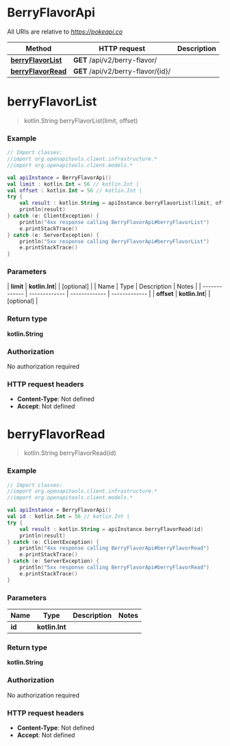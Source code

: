 # BerryFlavorApi

All URIs are relative to *https://pokeapi.co*

| Method | HTTP request | Description |
| ------------- | ------------- | ------------- |
| [**berryFlavorList**](BerryFlavorApi.md#berryFlavorList) | **GET** /api/v2/berry-flavor/ |  |
| [**berryFlavorRead**](BerryFlavorApi.md#berryFlavorRead) | **GET** /api/v2/berry-flavor/{id}/ |  |


<a id="berryFlavorList"></a>
# **berryFlavorList**
> kotlin.String berryFlavorList(limit, offset)



### Example
```kotlin
// Import classes:
//import org.openapitools.client.infrastructure.*
//import org.openapitools.client.models.*

val apiInstance = BerryFlavorApi()
val limit : kotlin.Int = 56 // kotlin.Int | 
val offset : kotlin.Int = 56 // kotlin.Int | 
try {
    val result : kotlin.String = apiInstance.berryFlavorList(limit, offset)
    println(result)
} catch (e: ClientException) {
    println("4xx response calling BerryFlavorApi#berryFlavorList")
    e.printStackTrace()
} catch (e: ServerException) {
    println("5xx response calling BerryFlavorApi#berryFlavorList")
    e.printStackTrace()
}
```

### Parameters
| **limit** | **kotlin.Int**|  | [optional] |
| Name | Type | Description  | Notes |
| ------------- | ------------- | ------------- | ------------- |
| **offset** | **kotlin.Int**|  | [optional] |

### Return type

**kotlin.String**

### Authorization

No authorization required

### HTTP request headers

 - **Content-Type**: Not defined
 - **Accept**: Not defined

<a id="berryFlavorRead"></a>
# **berryFlavorRead**
> kotlin.String berryFlavorRead(id)



### Example
```kotlin
// Import classes:
//import org.openapitools.client.infrastructure.*
//import org.openapitools.client.models.*

val apiInstance = BerryFlavorApi()
val id : kotlin.Int = 56 // kotlin.Int | 
try {
    val result : kotlin.String = apiInstance.berryFlavorRead(id)
    println(result)
} catch (e: ClientException) {
    println("4xx response calling BerryFlavorApi#berryFlavorRead")
    e.printStackTrace()
} catch (e: ServerException) {
    println("5xx response calling BerryFlavorApi#berryFlavorRead")
    e.printStackTrace()
}
```

### Parameters
| Name | Type | Description  | Notes |
| ------------- | ------------- | ------------- | ------------- |
| **id** | **kotlin.Int**|  | |

### Return type

**kotlin.String**

### Authorization

No authorization required

### HTTP request headers

 - **Content-Type**: Not defined
 - **Accept**: Not defined

